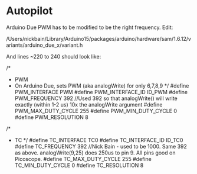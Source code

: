 # Autopilot

Arduino Due PWM has to be modified to be the right frequency.  Edit:

/Users/nickbain/Library/Arduino15/packages/arduino/hardware/sam/1.6.12/variants/arduino_due_x/variant.h

And lines ~220 to 240 should look like:

/*
 * PWM
 *  On Arduino Due, sets PWM (aka analogWrite) for only 6,7,8,9
 */
#define PWM_INTERFACE		PWM
#define PWM_INTERFACE_ID	ID_PWM
#define PWM_FREQUENCY		392  //Used 392 so that analogWrite() will write exactly (within 1-2 us) 10x the analogWrite argument
#define PWM_MAX_DUTY_CYCLE	255
#define PWM_MIN_DUTY_CYCLE	0
#define PWM_RESOLUTION		8

/*
 * TC
 */
#define TC_INTERFACE        TC0
#define TC_INTERFACE_ID     ID_TC0
#define TC_FREQUENCY        392 //Nick Bain - used to be 1000.  Same 392 as above.  analogWrite(9,25) does 250us to pin 9.  All pins good on Picoscope.
#define TC_MAX_DUTY_CYCLE   255
#define TC_MIN_DUTY_CYCLE   0
#define TC_RESOLUTION		8
